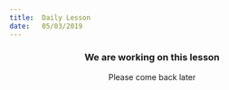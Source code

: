 ```yaml
---
title:  Daily Lesson
date:   05/03/2019
---
```


### <center>We are working on this lesson</center>
<center>Please come back later</center>